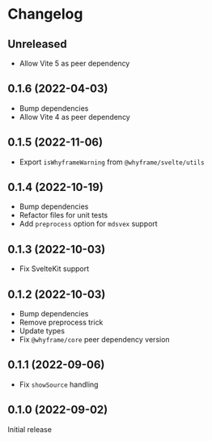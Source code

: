 # Changelog

## Unreleased

- Allow Vite 5 as peer dependency

## 0.1.6 (2022-04-03)

- Bump dependencies
- Allow Vite 4 as peer dependency

## 0.1.5 (2022-11-06)

- Export `isWhyframeWarning` from `@whyframe/svelte/utils`

## 0.1.4 (2022-10-19)

- Bump dependencies
- Refactor files for unit tests
- Add `preprocess` option for `mdsvex` support

## 0.1.3 (2022-10-03)

- Fix SvelteKit support

## 0.1.2 (2022-10-03)

- Bump dependencies
- Remove preprocess trick
- Update types
- Fix `@whyframe/core` peer dependency version

## 0.1.1 (2022-09-06)

- Fix `showSource` handling

## 0.1.0 (2022-09-02)

Initial release
